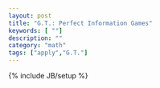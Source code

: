 ```yaml
---
layout: post
title: "G.T.: Perfect Information Games"
keywords: [ ""]
description: ""
category: "math"
tags: ["apply","G.T."]
---
```

{% include JB/setup %}

